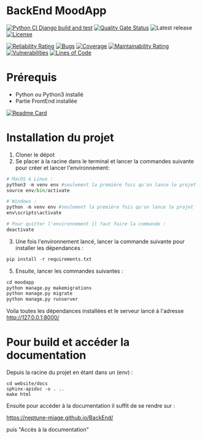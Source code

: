 # BackEnd MoodApp

[![Python CI Django build and test](https://github.com/Neptune-MIAGE/BackEnd-v2/actions/workflows/django.yml/badge.svg?branch=main)](https://github.com/Neptune-MIAGE/BackEnd-v2/actions/workflows/django.yml) [![Quality Gate Status](https://sonarcloud.io/api/project_badges/measure?project=Neptune-MIAGE_BackEnd-v2&metric=alert_status)](https://sonarcloud.io/summary/new_code?id=Neptune-MIAGE_BackEnd-v2)
![Latest release](https://img.shields.io/github/v/release/Neptune-MIAGE/BackEnd-v2) [![License](https://img.shields.io/badge/License-Apache_2.0-blue.svg)](https://opensource.org/licenses/Apache-2.0)



[![Reliability Rating](https://sonarcloud.io/api/project_badges/measure?project=Neptune-MIAGE_BackEnd-v2&metric=reliability_rating)](https://sonarcloud.io/summary/new_code?id=Neptune-MIAGE_BackEnd-v2) [![Bugs](https://sonarcloud.io/api/project_badges/measure?project=Neptune-MIAGE_BackEnd-v2&metric=bugs)](https://sonarcloud.io/summary/new_code?id=Neptune-MIAGE_BackEnd-v2) [![Coverage](https://sonarcloud.io/api/project_badges/measure?project=Neptune-MIAGE_BackEnd-v2&metric=coverage)](https://sonarcloud.io/summary/new_code?id=Neptune-MIAGE_BackEnd-v2) [![Maintainability Rating](https://sonarcloud.io/api/project_badges/measure?project=Neptune-MIAGE_BackEnd-v2&metric=sqale_rating)](https://sonarcloud.io/summary/new_code?id=Neptune-MIAGE_BackEnd-v2) [![Vulnerabilities](https://sonarcloud.io/api/project_badges/measure?project=Neptune-MIAGE_BackEnd-v2&metric=vulnerabilities)](https://sonarcloud.io/summary/new_code?id=Neptune-MIAGE_BackEnd-v2) [![Lines of Code](https://sonarcloud.io/api/project_badges/measure?project=Neptune-MIAGE_BackEnd-v2&metric=ncloc)](https://sonarcloud.io/summary/new_code?id=Neptune-MIAGE_BackEnd-v2)

# Prérequis 

- Python ou Python3 installé
- Partie FrontEnd installée

[![Readme Card](https://github-readme-stats.vercel.app/api/pin/?username=Neptune-MIAGE&repo=FrontEnd&border_color=7F3FBF&bg_color=0D1117&title_color=C9D1D9&text_color=8B949E&icon_color=7F3FBF)](https://github.com/Neptune-MIAGE/FrontEnd/tree/develop)

# Installation du projet

1. Cloner le dépot
2. Se placer à la racine dans le terminal et lancer la commandes suivante pour créer et lancer l'environnement:
```python
# MacOS & Linux :
python3 -m venv env #seulement la première fois qu'on lance le projet
source env/bin/activate

# Windows :
python -m venv env #seulement la première fois qu'on lance le projet
env\scripts\activate

# Pour quitter l'environnement il faut faire la commande :
deactivate
```
3. Une fois l'environnement lancé, lancer la commande suivante pour installer les dépendances :
```python
pip install -r requirements.txt
```
5. Ensuite, lancer les commandes suivantes :
```python
cd moodapp
python manage.py makemigrations
python manage.py migrate
python manage.py runserver
```

Voila toutes les dépendances installées et le serveur lancé à l'adresse http://127.0.0.1:8000/

# Pour build et accéder la documentation

Depuis la racine du projet en étant dans un (env) :
```
cd website/docs
sphinx-apidoc -o . ..
make html
```
Ensuite pour accéder à la documentation il suffit de se rendre sur :

https://neptune-miage.github.io/BackEnd/

puis "Accès à la documentation"

